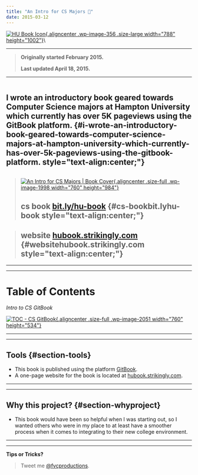 ```yaml
---
title: "An Intro for CS Majors 📘"
date: 2015-03-12
---
```


[![HU Book
Icon](https://huacm.files.wordpress.com/2015/03/hubookicon.jpg?w=788){.aligncenter
.wp-image-356 .size-large width="788"
height="1002"}](https://bit.ly/hu-book)\

------------------------------------------------------------------------

> **Originally started February 2015.**
>
> **Last updated April 18, 2015.**

------------------------------------------------------------------------

<div class="page" title="Page 5">

<div class="section">

<div class="layoutArea">

<div class="column">

I wrote an introductory book geared towards Computer Science majors at Hampton University which currently has over 5K pageviews using the GitBook platform. {#i-wrote-an-introductory-book-geared-towards-computer-science-majors-at-hampton-university-which-currently-has-over-5k-pageviews-using-the-gitbook-platform. style="text-align:center;"}
-----------------------------------------------------------

</div>

</div>

</div>

</div>

> [![An Intro for CS Majors | Book
> Cover](https://fvcproductions.files.wordpress.com/2015/03/cs-book-cover.jpeg){.aligncenter
> .size-full .wp-image-1998 width="760"
> height="984"}](https://fvcproductions.files.wordpress.com/2015/03/cs-book-cover.jpeg)
>
> **cs book** [bit.ly/hu-book](https://bit.ly/hu-book "Intro to CS at HU | GitBook") {#cs-bookbit.lyhu-book style="text-align:center;"}
> ---------------------------------------------------------------------------------

> **website** [hubook.strikingly.com](https://hubook.strikingly.com/ "Strikingly HU Book") {#websitehubook.strikingly.com style="text-align:center;"}
> ---------------------------------------------------------------------------------------

------------------------------------------------------------------------

------------------------------------------------------------------------

**Table of Contents**
=====================

*Intro to CS GitBook*

[![TOC - CS
GitBook](https://fvcproductions.files.wordpress.com/2015/03/screenshot-2015-04-18-10-54-50.png){.aligncenter
.size-full .wp-image-2051 width="760"
height="534"}](https://fvcproductions.files.wordpress.com/2015/03/screenshot-2015-04-18-10-54-50.png)

------------------------------------------------------------------------

------------------------------------------------------------------------

Tools {#section-tools}
-----

-   This book is published using the platform
    [GitBook](https://gitbook.com "GitBook").
-   A one-page website for the book is located
    at [hubook.strikingly.com](https://hubook.strikingly.com/ "Strikingly | HU Book").

------------------------------------------------------------------------

------------------------------------------------------------------------

Why this project? {#section-whyproject}
-----------------

-   This book would have been so helpful when I was starting out, so I
    wanted others who were in my place to at least have a smoother
    process when it comes to integrating to their new college
    environment.

------------------------------------------------------------------------

------------------------------------------------------------------------

**Tips or Tricks?**

> Tweet me
> [@fvcproductions](https://twitter.com/fvcproductions "FVCproductions on Twitter").
